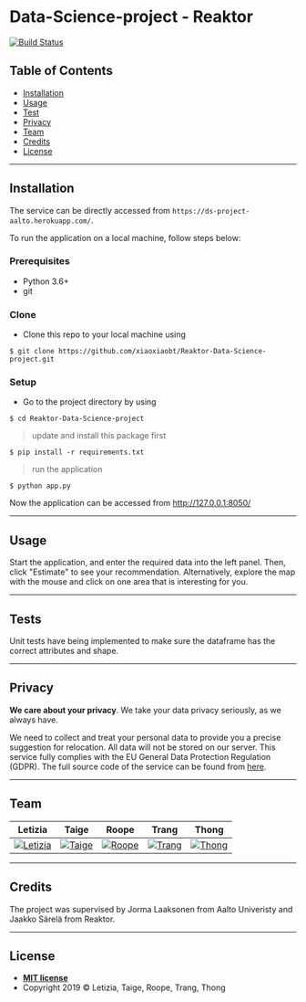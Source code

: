 # Data-Science-project - Reaktor

[![Build Status](https://travis-ci.com/xiaoxiaobt/Reaktor-Data-Science-project.svg?token=jweLhMwtk8oGmdXQGBZN&branch=master)](https://travis-ci.com/xiaoxiaobt/Reaktor-Data-Science-project)
## Table of Contents

- [Installation](#installation)
- [Usage](#usage)
- [Test](#tests)
- [Privacy](#privacy)
- [Team](#team)
- [Credits](#credits)
- [License](#license)

---

## Installation
The service can be directly accessed from `https://ds-project-aalto.herokuapp.com/`.

To run the application on a local machine, follow steps below:
### Prerequisites
- Python 3.6+
- git

### Clone

- Clone this repo to your local machine using 
```shell
$ git clone https://github.com/xiaoxiaobt/Reaktor-Data-Science-project.git
```

### Setup

- Go to the project directory by using
```shell
$ cd Reaktor-Data-Science-project
```

> update and install this package first

```shell
$ pip install -r requirements.txt
```

> run the application 

```shell
$ python app.py
```
Now the application can be accessed from http://127.0.0.1:8050/

---

## Usage

Start the application, and enter the required data into the left panel. Then, click "Estimate" to see your recommendation. 
Alternatively, explore the map with the mouse and click on one area that is interesting for you.

---

## Tests

Unit tests have being implemented to make sure the dataframe has the correct attributes and shape.

---
## Privacy

**We care about your privacy**. We take your data privacy seriously, as we always have.

We need to collect and treat your personal data to provide you a precise suggestion for relocation. All data will not be stored on our server.
This service fully complies with the EU General Data Protection Regulation (GDPR). 
The full source code of the service can be found from [here](https://github.com/xiaoxiaobt/Reaktor-Data-Science-project).


---

## Team

| <a>**Letizia**</a> | <a>**Taige**</a> | <a>**Roope**</a> | <a>**Trang**</a> | <a>**Thong**</a> | 
| :---: |:---:| :---:| :---:| :---:| 
| [![Letizia](https://avatars1.githubusercontent.com/u/45148109?s=200&v=4)](https://github.com/letiziaia)    | [![Taige](https://avatars2.githubusercontent.com/u/16875716?s=200&v=4)](https://github.com/xiaoxiaobt) | [![Roope](https://avatars2.githubusercontent.com/u/43811718?s=200&v=4)](https://github.com/rooperuu)  |[![Trang](https://avatars3.githubusercontent.com/u/55182434?s=200&v=4)](https://github.com/trangmng) | [![Thong](https://avatars0.githubusercontent.com/u/32213097?s=200&v=4)](https://github.com/trananhthong)  |

---

## Credits

The project was supervised by Jorma Laaksonen from Aalto Univeristy and Jaakko Särelä from Reaktor.

---
## License
- **[MIT license](http://opensource.org/licenses/mit-license.php)**
- Copyright 2019 © Letizia, Taige, Roope, Trang, Thong
